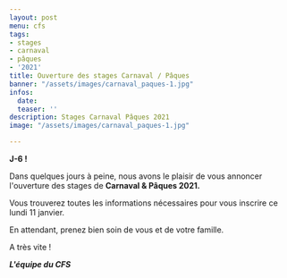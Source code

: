 ```yaml
---
layout: post
menu: cfs
tags:
- stages
- carnaval
- pâques
- '2021'
title: Ouverture des stages Carnaval / Pâques
banner: "/assets/images/carnaval_paques-1.jpg"
infos:
  date: 
  teaser: ''
description: Stages Carnaval Pâques 2021
image: "/assets/images/carnaval_paques-1.jpg"

---
```

**J-6 !**

Dans quelques jours à peine, nous avons le plaisir de vous annoncer l'ouverture des stages de **Carnaval & Pâques 2021.** 

Vous trouverez toutes les informations nécessaires pour vous inscrire ce lundi 11 janvier. 

En attendant, prenez bien soin de vous et de votre famille. 

A très vite !

**_L'équipe du CFS_**